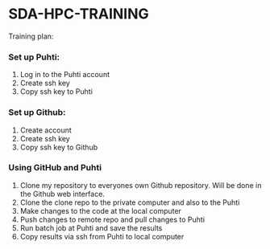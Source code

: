 # SDA-HPC-TRAINING

Training plan:

### Set up Puhti:
1. Log in to the Puhti account
2. Create ssh key
3. Copy ssh key to Puhti

### Set up Github:
1. Create account
2. Create ssh key
3. Copy ssh key to Github

### Using GitHub and Puhti
1. Clone my repository to everyones own Github repository. Will be done in the Github web interface.
2. Clone the clone repo to the private computer and also to the Puhti
3. Make changes to the code at the local computer
4. Push changes to remote repo and pull changes to Puhti
5. Run batch job at Puhti and save the results
6. Copy results via ssh from Puhti to local computer
